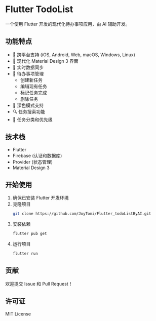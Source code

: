 # Flutter TodoList

一个使用 Flutter 开发的现代化待办事项应用，由 AI 辅助开发。

## 功能特点

- 📱 跨平台支持 (iOS, Android, Web, macOS, Windows, Linux)
- 🎨 现代化 Material Design 3 界面
- 🔄 实时数据同步
- 📝 待办事项管理
  - 创建新任务
  - 编辑现有任务
  - 标记任务完成
  - 删除任务
- 🌙 深色模式支持
- 🔍 任务搜索功能
- 📅 任务分类和优先级

## 技术栈

- Flutter
- Firebase (认证和数据库)
- Provider (状态管理)
- Material Design 3

## 开始使用

1. 确保已安装 Flutter 开发环境
2. 克隆项目
   ```bash
   git clone https://github.com/JoyTomi/Flutter_todoListByAI.git
   ```
3. 安装依赖
   ```bash
   flutter pub get
   ```
4. 运行项目
   ```bash
   flutter run
   ```

## 贡献

欢迎提交 Issue 和 Pull Request！

## 许可证

MIT License